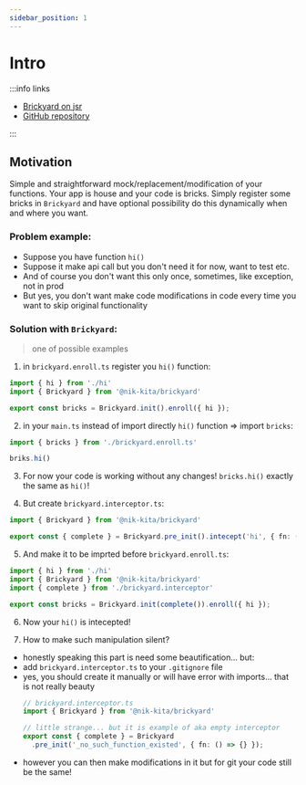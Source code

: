 ```yaml
---
sidebar_position: 1
---
```


# Intro

:::info links

- [Brickyard on jsr](https://jsr.io/@nik-kita/brickyard)
- [GitHub repository](https://github.com/nik-kita/brickyard)

:::

## Motivation

Simple and straightforward mock/replacement/modification of your functions.
Your app is house and your code is bricks.
Simply register some bricks in `Brickyard` and have optional possibility do this dynamically
when and where you want.

### Problem example:

* Suppose you have function `hi()`
* Suppose it make api call but you don't need it for now, want to test etc.
* And of course you don't want this only once, sometimes, like exception, not in prod
* But yes, you don't want make code modifications in code every time you want to skip original functionality

### Solution with `Brickyard`:
> one of possible examples

1. in `brickyard.enroll.ts` register you `hi()` function:
  ```ts
  import { hi } from './hi'
  import { Brickyard } from '@nik-kita/brickyard'

  export const bricks = Brickyard.init().enroll({ hi });
  ```
2. in your `main.ts` instead of import directly `hi()` function => import `bricks`:
  ```ts
  import { bricks } from './brickyard.enroll.ts'

  briks.hi()
  ```
3. For now your code is working without any changes! `bricks.hi()` exactly the same as `hi()`!

4. But create `brickyard.interceptor.ts`:
  ```ts
  import { Brickyard } from '@nik-kita/brickyard'

  export const { complete } = Brickyard.pre_init().intecept('hi', { fn: () => console.log('hi!, i was intercepted!') });
  ```
5. And make it to be imprted before `brickyard.enroll.ts`:
  ```ts
  import { hi } from './hi'
  import { Brickyard } from '@nik-kita/brickyard'
  import { complete } from './brickyard.interceptor'

  export const bricks = Brickyard.init(complete()).enroll({ hi });
  ```
6. Now your `hi()` is intecepted!

7. How to make such manipulation silent?
  * honestly speaking this part is need some beautification... but:
  * add `brickyard.interceptor.ts` to your `.gitignore` file
  * yes, you should create it manually or will have error with imports... that is not really beauty
    ```ts
    // brickyard.interceptor.ts
    import { Brickyard } from '@nik-kita/brickyard'

    // little strange... but it is example of aka empty interceptor
    export const { complete } = Brickyard
      .pre_init('_no_such_function_existed', { fn: () => {} });
    ```
  * however you can then make modifications in it but for git your code still be the same!

